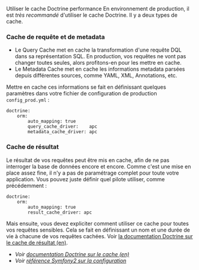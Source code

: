 Utiliser le cache Doctrine
performance
En environnement de production, il est _très recommandé_ d'utiliser le cache Doctrine. Il y a deux types de cache.

### Cache de requête et de metadata
* Le Query Cache met en cache la transformation d'une requête DQL dans sa représentation SQL. En production, vos requêtes ne vont pas changer toutes seules, alors profitons-en pour les mettre en cache.
* Le Metadata Cache met en cache les informations metadata parsées depuis différentes sources, comme YAML, XML, Annotations, etc.

Mettre en cache ces informations se fait en définissant quelques paramètres dans votre fichier de configuration de production `config_prod.yml` :

    doctrine:
        orm:
            auto_mapping: true
            query_cache_driver:    apc
            metadata_cache_driver: apc

### Cache de résultat
Le résultat de vos requêtes peut être mis en cache, afin de ne pas interroger la base de données encore et encore. Comme c'est une mise en place assez fine, il n'y a pas de paramétrage complet pour toute votre application. Vous pouvez juste définir quel pilote utiliser, comme précédemment :

    doctrine:
        orm:
            auto_mapping: true
            result_cache_driver: apc

Mais ensuite, vous devez expliciter comment utiliser ce cache pour toutes vos requêtes sensibles. Cela se fait en définissant un nom et une durée de vie à chacune de vos requêtes cachées. Voir [la documentation Doctrine sur le cache de résultat (en)](http://docs.doctrine-project.org/projects/doctrine-orm/en/latest/reference/caching.html#result-cache).

* _Voir [documentation Doctrine sur le cache (en)](http://docs.doctrine-project.org/projects/doctrine-orm/en/latest/reference/caching.html)_
* _Voir [référence Symfony2 sur la configuration](http://symfony.com/fr/doc/current/reference/configuration/doctrine.html)_
